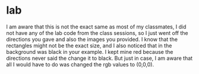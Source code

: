 # lab
I am aware that this is not the exact same as most of my classmates, I did not have any of the lab code from the class sessions, so I just went off the directions you gave and also the images you provided. I know that the rectangles might not be the exact size, and I also noticed that in the background was black in your example. I kept mine red because the directions never said the change it to black. But just in case, I am aware that all I would have to do was changed the rgb values to (0,0,0).

